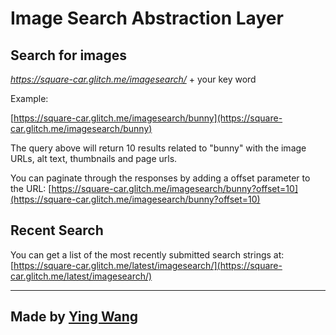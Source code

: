 Image Search Abstraction Layer
=========================

Search for images 
-----------------

*https://square-car.glitch.me/imagesearch/*  + your key word

Example:

[https://square-car.glitch.me/imagesearch/bunny](https://square-car.glitch.me/imagesearch/bunny)

The query above will return 10 results related to "bunny" with the image URLs, alt text, thumbnails and page urls.

You can paginate through the responses by adding a offset parameter to the URL:
[https://square-car.glitch.me/imagesearch/bunny?offset=10](https://square-car.glitch.me/imagesearch/bunny?offset=10)

Recent Search
-----------------

You can get a list of the most recently submitted search strings at:
[https://square-car.glitch.me/latest/imagesearch/](https://square-car.glitch.me/latest/imagesearch/)



--------------------------

Made by [Ying Wang](https://wingclover.github.io)
-------------------

